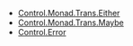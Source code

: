 



  * [Control.Monad.Trans.Either](https://hackage.haskell.org/package/either)
  * [Control.Monad.Trans.Maybe](Control.Monad.Trans.Maybe)
  * [Control.Error](https://hackage.haskell.org/package/errors)

